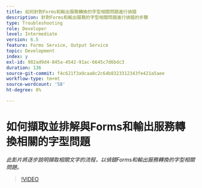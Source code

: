 ```yaml
---
title: 如何針對Forms和輸出服務轉換的字型相關問題進行偵錯
description: 針對Forms和輸出服務的字型相關問題進行偵錯的步驟
type: Troubleshooting
role: Developer
level: Intermediate
version: 6.5
feature: Forms Service, Output Service
topic: Development
index: y
exl-id: 982ad9d4-845a-4542-91ac-6645c7d6bdc3
duration: 136
source-git-commit: f4c621f3a9caa8c2c64b8323312343fe421a5aee
workflow-type: tm+mt
source-wordcount: '58'
ht-degree: 0%

---
```


# 如何擷取並排解與Forms和輸出服務轉換相關的字型問題

*此影片將逐步說明擷取相關文字的流程，以偵錯Forms和輸出服務轉換的字型相關問題。*

>[!VIDEO](https://video.tv.adobe.com/v/335487?quality=12&learn=on)
